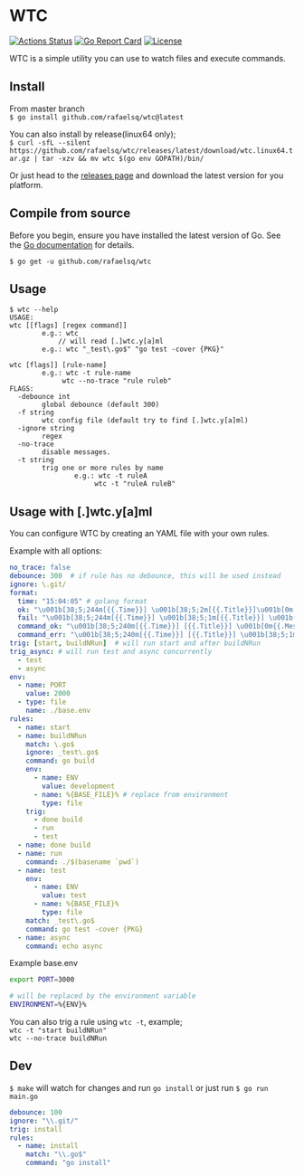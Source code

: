 # WTC

[![Actions Status](https://github.com/rafaelsq/wtc/workflows/tests/badge.svg)](https://github.com/rafaelsq/wtc/actions)
[![Go Report Card](https://goreportcard.com/badge/github.com/rafaelsq/wtc)](https://goreportcard.com/report/github.com/rafaelsq/wtc)
[![License](https://img.shields.io/badge/license-MIT-blue.svg)](https://github.com/rafaelsq/wtc/blob/master/LICENSE)

WTC is a simple utility you can use to watch files and execute commands.  

## Install

From master branch  
`$ go install github.com/rafaelsq/wtc@latest`  

You can also install by release(linux64 only);  
`$ curl -sfL --silent https://github.com/rafaelsq/wtc/releases/latest/download/wtc.linux64.tar.gz | tar -xzv && mv wtc $(go env GOPATH)/bin/`

Or just head to the [releases page](https://github.com/rafaelsq/wtc/releases) and download the latest version for you platform.

## Compile from source

Before you begin, ensure you have installed the latest version of Go. See the [Go documentation](https://golang.org/doc/install) for details.

`$ go get -u github.com/rafaelsq/wtc`  


## Usage

```
$ wtc --help
USAGE:
wtc [[flags] [regex command]]
        e.g.: wtc
            // will read [.]wtc.y[a]ml
        e.g.: wtc "_test\.go$" "go test -cover {PKG}"

wtc [flags]] [rule-name]
        e.g.: wtc -t rule-name
             wtc --no-trace "rule ruleb"
FLAGS:
  -debounce int
        global debounce (default 300)
  -f string
        wtc config file (default try to find [.]wtc.y[a]ml)
  -ignore string
        regex
  -no-trace
        disable messages.
  -t string
        trig one or more rules by name
                e.g.: wtc -t ruleA
                     wtc -t "ruleA ruleB"
```

## Usage with [.]wtc.y[a]ml 

You can configure WTC by creating an YAML file with your own rules.

Example with all options:

```yaml
no_trace: false
debounce: 300  # if rule has no debounce, this will be used instead
ignore: \.git/
format:
  time: "15:04:05" # golang format
  ok: "\u001b[38;5;244m[{{.Time}}] \u001b[38;5;2m[{{.Title}}]\u001b[0m \u001b[38;5;238m{{.Message}}\u001b[0m\n"
  fail: "\u001b[38;5;244m[{{.Time}}] \u001b[38;5;1m[{{.Title}}] \u001b[38;5;238m{{.Message}}\u001b[0m\n"
  command_ok: "\u001b[38;5;240m[{{.Time}}] [{{.Title}}] \u001b[0m{{.Message}}\n"
  command_err: "\u001b[38;5;240m[{{.Time}}] [{{.Title}}] \u001b[38;5;1m{{.Message}}\u001b[0m\n"
trig: [start, buildNRun]  # will run start and after buildNRun
trig_async: # will run test and async concurrently
  - test
  - async
env:
  - name: PORT
    value: 2000
  - type: file
    name: ./base.env
rules:
  - name: start
  - name: buildNRun
    match: \.go$
    ignore: _test\.go$
    command: go build
    env:
      - name: ENV
        value: development
      - name: %{BASE_FILE}% # replace from environment
        type: file
    trig: 
      - done build
      - run
      - test
  - name: done build
  - name: run
    command: ./$(basename `pwd`)
  - name: test
    env:
      - name: ENV
        value: test
      - name: %{BASE_FILE}%
        type: file
    match: _test\.go$
    command: go test -cover {PKG}
  - name: async
    command: echo async
```

Example base.env

```bash
export PORT=3000

# will be replaced by the environment variable
ENVIRONMENT=%{ENV}%
```

You can also trig a rule using `wtc -t`, example;  
`wtc -t "start buildNRun"`  
`wtc --no-trace buildNRun`  


## Dev

`$ make` will watch for changes and run `go install` or just run `$ go run main.go`
```yaml
debounce: 100
ignore: "\\.git/"
trig: install
rules:
  - name: install
    match: "\\.go$"
    command: "go install"
```
